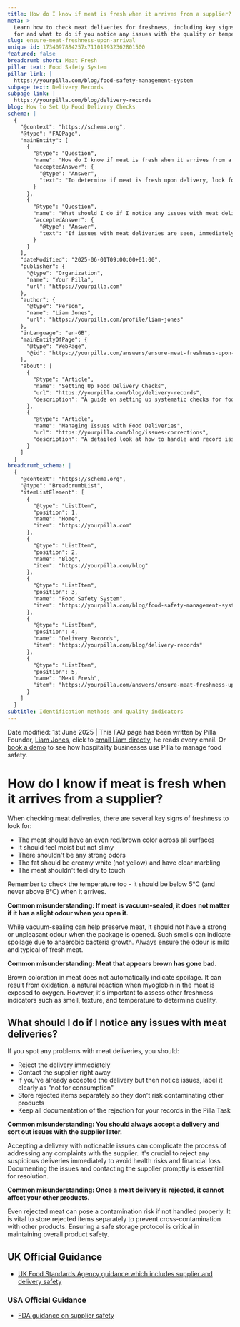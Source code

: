 ```yaml
---
title: How do I know if meat is fresh when it arrives from a supplier?
meta: >
  Learn how to check meat deliveries for freshness, including key signs to look
  for and what to do if you notice any issues with the quality or temperature.
slug: ensure-meat-freshness-upon-arrival
unique id: 1734097884257x711019932362801500
featured: false
breadcrumb short: Meat Fresh
pillar text: Food Safety System
pillar link: |
  https://yourpilla.com/blog/food-safety-management-system
subpage text: Delivery Records
subpage link: |
  https://yourpilla.com/blog/delivery-records
blog: How to Set Up Food Delivery Checks
schema: |
  {
    "@context": "https://schema.org",
    "@type": "FAQPage",
    "mainEntity": [
      {
        "@type": "Question",
        "name": "How do I know if meat is fresh when it arrives from a supplier?",
        "acceptedAnswer": {
          "@type": "Answer",
          "text": "To determine if meat is fresh upon delivery, look for these signs of freshness: (1) An even red/brown colour on all meat surfaces. (2) Moistness to the touch but not slimy. (3) Absence of strong or unpleasant odours. (4) Creamy white fat with clear marbling. (5) Meat not dry to touch. Additionally, ensure the meat's temperature is below 5°C upon arrival."
        }
      },
      {
        "@type": "Question",
        "name": "What should I do if I notice any issues with meat deliveries?",
        "acceptedAnswer": {
          "@type": "Answer",
          "text": "If issues with meat deliveries are seen, immediately reject the delivery and contact the supplier. If the issues are identified post-acceptance, label it clearly as 'not for consumption' and store separately to prevent contamination. Document all actions for record-keeping."
        }
      }
    ],
    "dateModified": "2025-06-01T09:00:00+01:00",
    "publisher": {
      "@type": "Organization",
      "name": "Your Pilla",
      "url": "https://yourpilla.com"
    },
    "author": {
      "@type": "Person",
      "name": "Liam Jones",
      "url": "https://yourpilla.com/profile/liam-jones"
    },
    "inLanguage": "en-GB",
    "mainEntityOfPage": {
      "@type": "WebPage",
      "@id": "https://yourpilla.com/answers/ensure-meat-freshness-upon-arrival"
    },
    "about": [
      {
        "@type": "Article",
        "name": "Setting Up Food Delivery Checks",
        "url": "https://yourpilla.com/blog/delivery-records",
        "description": "A guide on setting up systematic checks for food deliveries to ensure quality and safety."
      },
      {
        "@type": "Article",
        "name": "Managing Issues with Food Deliveries",
        "url": "https://yourpilla.com/blog/issues-corrections",
        "description": "A detailed look at how to handle and record issues in food deliveries to maintain safety standards."
      }
    ]
  }
breadcrumb_schema: |
  {
    "@context": "https://schema.org",
    "@type": "BreadcrumbList",
    "itemListElement": [
      {
        "@type": "ListItem",
        "position": 1,
        "name": "Home",
        "item": "https://yourpilla.com"
      },
      {
        "@type": "ListItem",
        "position": 2,
        "name": "Blog",
        "item": "https://yourpilla.com/blog"
      },
      {
        "@type": "ListItem",
        "position": 3,
        "name": "Food Safety System",
        "item": "https://yourpilla.com/blog/food-safety-management-system"
      },
      {
        "@type": "ListItem",
        "position": 4,
        "name": "Delivery Records",
        "item": "https://yourpilla.com/blog/delivery-records"
      },
      {
        "@type": "ListItem",
        "position": 5,
        "name": "Meat Fresh",
        "item": "https://yourpilla.com/answers/ensure-meat-freshness-upon-arrival"
      }
    ]
  }
subtitle: Identification methods and quality indicators
---
```


Date modified: 1st June 2025 | This FAQ page has been written by Pilla Founder, [Liam Jones](https://yourpilla.com/profile/liam-jones), click to [email Liam directly](https://mailto:liam@yourpilla.com/), he reads every email. Or [book a demo](https://calendly.com/pilla/demo) to see how hospitality businesses use Pilla to manage food safety.

# How do I know if meat is fresh when it arrives from a supplier?

When checking meat deliveries, there are several key signs of freshness to look for:

-   The meat should have an even red/brown color across all surfaces
-   It should feel moist but not slimy
-   There shouldn't be any strong odors
-   The fat should be creamy white (not yellow) and have clear marbling
-   The meat shouldn't feel dry to touch

Remember to check the temperature too - it should be below 5°C (and never above 8°C) when it arrives.

**Common misunderstanding: If meat is vacuum-sealed, it does not matter if it has a slight odour when you open it.**

While vacuum-sealing can help preserve meat, it should not have a strong or unpleasant odour when the package is opened. Such smells can indicate spoilage due to anaerobic bacteria growth. Always ensure the odour is mild and typical of fresh meat.

**Common misunderstanding: Meat that appears brown has gone bad.**

Brown coloration in meat does not automatically indicate spoilage. It can result from oxidation, a natural reaction when myoglobin in the meat is exposed to oxygen. However, it's important to assess other freshness indicators such as smell, texture, and temperature to determine quality.

## What should I do if I notice any issues with meat deliveries?

If you spot any problems with meat deliveries, you should:

-   Reject the delivery immediately
-   Contact the supplier right away
-   If you've already accepted the delivery but then notice issues, label it clearly as "not for consumption"
-   Store rejected items separately so they don't risk contaminating other products
-   Keep all documentation of the rejection for your records in the Pilla Task

**Common misunderstanding: You should always accept a delivery and sort out issues with the supplier later.**

Accepting a delivery with noticeable issues can complicate the process of addressing any complaints with the supplier. It's crucial to reject any suspicious deliveries immediately to avoid health risks and financial loss. Documenting the issues and contacting the supplier promptly is essential for resolution.

**Common misunderstanding: Once a meat delivery is rejected, it cannot affect your other products.**

Even rejected meat can pose a contamination risk if not handled properly. It is vital to store rejected items separately to prevent cross-contamination with other products. Ensuring a safe storage protocol is critical in maintaining overall product safety.

## UK Official Guidance

-   [UK Food Standards Agency guidance which includes supplier and delivery safety](https://www.food.gov.uk/business-guidance/managing-food-safety)

### USA Official Guidance

-   [FDA guidance on supplier safety](https://www.fda.gov/food/importing-food-products-united-states/industry-resources-third-party-audit-standards-and-fsma-supplier-verification-requirements)
